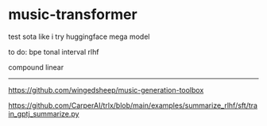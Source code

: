 # music-transformer

test
sota like
i try huggingface mega model

to do:
bpe
tonal interval 
rlhf


compound linear

---
https://github.com/wingedsheep/music-generation-toolbox

https://github.com/CarperAI/trlx/blob/main/examples/summarize_rlhf/sft/train_gptj_summarize.py
